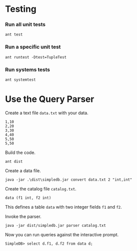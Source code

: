 # Testing

### Run all unit tests

`ant test`

### Run a specific unit test

`ant runtest -Dtest=TupleTest`

### Run systems tests

`ant systemtest`

# Use the Query Parser

Create a text file `data.txt` with your data.

```
1,10
2,20
3,30
4,40
5,50
5,50
```

Build the code.

`ant dist`

Create a data file.

`java -jar .\dist\simpledb.jar convert data.txt 2 "int,int"`

Create the catalog file `catalog.txt`.

```
data (f1 int, f2 int)
```

This defines a table `data` with two integer fields `f1` and `f2`.

Invoke the parser.

`java -jar dist/simpledb.jar parser catalog.txt`

Now you can run queries against the interactive prompt.

```
SimpleDB> select d.f1, d.f2 from data d;
```